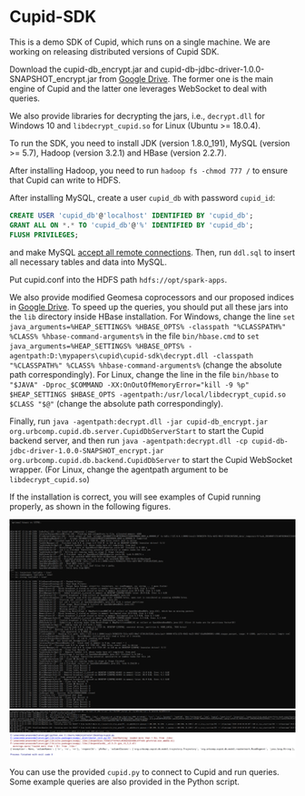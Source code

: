# Cupid-SDK
This is a demo SDK of Cupid, which runs on a single machine. We are working on releasing distributed versions of Cupid SDK.

Download the cupid-db_encrypt.jar and cupid-db-jdbc-driver-1.0.0-SNAPSHOT_encrypt.jar from [Google Drive](https://drive.google.com/drive/folders/1gc0lZBMEzODX3CcVxF3aSob9iF0FRSb8?usp=drive_link). The former one is the main engine of Cupid and the latter one leverages WebSocket to deal with queries.

We also provide libraries for decrypting the jars, i.e., ```decrypt.dll``` for Windows 10 and ```libdecrypt_cupid.so``` for Linux (Ubuntu >= 18.0.4).

To run the SDK, you need to install JDK (version 1.8.0_191), MySQL (version >= 5.7), Hadoop (version 3.2.1) and HBase (version 2.2.7).

After installing Hadoop, you need to run ```hadoop fs -chmod 777 /``` to ensure that Cupid can write to HDFS.

After installing MySQL, create a user ```cupid_db``` with password ```cupid_id```:
```sql
CREATE USER 'cupid_db'@'localhost' IDENTIFIED BY 'cupid_db';
GRANT ALL ON *.* TO 'cupid_db'@'%' IDENTIFIED BY 'cupid_db';
FLUSH PRIVILEGES;
```
and make MySQL [accept all remote connections](https://serverfault.com/questions/586651/mysql-refuses-to-accept-remote-connections). Then, run ```ddl.sql``` to insert all necessary tables and data into MySQL.

Put cupid.conf into the HDFS path ```hdfs://opt/spark-apps```.

We also provide modified Geomesa coprocessors and our proposed indices in [Google Drive](https://drive.google.com/drive/folders/14L3R2jQ9tHBQna1u4IEKM1gYSFvzJ_UF?usp=drive_link). To speed up the queries, you should put all these jars into the ```lib``` directory inside HBase installation. For Windows, change the line ```set java_arguments=%HEAP_SETTINGS% %HBASE_OPTS% -classpath "%CLASSPATH%" %CLASS% %hbase-command-arguments%``` in the file ```bin/hbase.cmd``` to ```set java_arguments=%HEAP_SETTINGS% %HBASE_OPTS% -agentpath:D:\mypapers\cupid\cupid-sdk\decrypt.dll -classpath "%CLASSPATH%" %CLASS% %hbase-command-arguments%``` (change the absolute path correspondingly). For Linux, change the line in the file ```bin/hbase``` to ```"$JAVA" -Dproc_$COMMAND -XX:OnOutOfMemoryError="kill -9 %p" $HEAP_SETTINGS $HBASE_OPTS -agentpath:/usr/local/libdecrypt_cupid.so $CLASS "$@"``` (change the absolute path correspondingly).

Finally, run ```java -agentpath:decrypt.dll -jar cupid-db_encrypt.jar org.urbcomp.cupid.db.server.CupidDbServerStart``` to start the Cupid backend server, and then run ```java -agentpath:decrypt.dll -cp cupid-db-jdbc-driver-1.0.0-SNAPSHOT_encrypt.jar org.urbcomp.cupid.db.backend.CupidDbServer``` to start the Cupid WebSocket wrapper. (For Linux, change the agentpath argument to be ```libdecrypt_cupid.so```)

If the installation is correct, you will see examples of Cupid running properly, as shown in the following  figures.

![](cupiddbserverstart.png)
![](cupiddbserver.png)
![](cupidpy.png)

You can use the provided ```cupid.py``` to connect to Cupid and run queries. Some example queries are also provided in the Python script.
